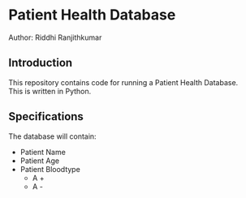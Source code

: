 # Patient Health Database

Author: Riddhi Ranjithkumar

## Introduction

This repository contains code for running a Patient Health Database.  
This is written in Python.

## Specifications
The database will contain:
* Patient Name
* Patient Age
* Patient Bloodtype
    - A +
    - A -





